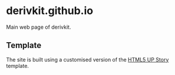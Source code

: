 # derivkit.github.io

Main web page of derivkit.

## Template

The site is built using a customised version of the [HTML5 UP Story](https://html5up.net/story) template.

